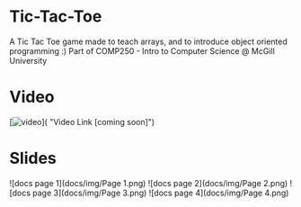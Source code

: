 # Tic-Tac-Toe
A Tic Tac Toe game made to teach arrays, and to introduce object oriented programming :) Part of COMP250 - Intro to Computer Science @ McGill University

# Video
[![video]()]( "Video Link [coming soon]")

# Slides
![docs page 1](docs/img/Page 1.png)
![docs page 2](docs/img/Page 2.png)
![docs page 3](docs/img/Page 3.png)
![docs page 4](docs/img/Page 4.png)


